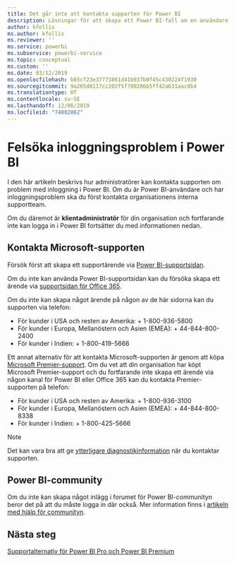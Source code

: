 ```yaml
---
title: Det går inte att kontakta supporten för Power BI
description: Lösningar för att skapa ett Power BI-fall om en användare inte kan logga in
author: kfollis
ms.author: kfollis
ms.reviewer: ''
ms.service: powerbi
ms.subservice: powerbi-service
ms.topic: conceptual
ms.custom: ''
ms.date: 03/12/2019
ms.openlocfilehash: b65cf23e37773861d41b037b0f45c430224f1930
ms.sourcegitcommit: 9a265d8117cc202f5f700286b5ff42a631aacdb4
ms.translationtype: HT
ms.contentlocale: sv-SE
ms.lasthandoff: 12/06/2019
ms.locfileid: "74882862"
---
```

# <a name="troubleshooting-sign-in-issues-for-power-bi"></a>Felsöka inloggningsproblem i Power BI

I den här artikeln beskrivs hur administratörer kan kontakta supporten om problem med inloggning i Power BI. Om du är Power BI-användare och har inloggningsproblem ska du först kontakta organisationens interna supportteam.

Om du däremot är **klientadministratör** för din organisation och fortfarande inte kan logga in i Power BI fortsätter du med informationen nedan.

## <a name="contact-microsoft-support"></a>Kontakta Microsoft-supporten

Försök först att skapa ett supportärende via [Power BI-supportsidan](https://powerbi.microsoft.com/support/).

Om du inte kan använda Power BI-supportsidan kan du försöka skapa ett ärende via [supportsidan för Office 365](https://support.office.com/home/contact).

Om du inte kan skapa något ärende på någon av de här sidorna kan du supporten via telefon:

* För kunder i USA och resten av Amerika: + 1-800-936-5800
* För kunder i Europa, Mellanöstern och Asien (EMEA): + 44-844-800-2400
* För kunder i Indien: + 1-800-419-5666

Ett annat alternativ för att kontakta Microsoft-supporten är genom att köpa [Microsoft Premier-support](https://support.microsoft.com/premier). Om du vet att din organisation har köpt Microsoft Premier-support och du fortfarande inte skapa ett ärende via någon kanal för Power BI eller Office 365 kan du kontakta Premier-supporten på telefon:

* För kunder i USA och resten av Amerika: + 1-800-936-3100
* För kunder i Europa, Mellanöstern och Asien (EMEA): + 44-844-800-8338
* För kunder i Indien: + 1-800-425-5666

> [!Note]
> Det kan vara bra att ge [ytterligare diagnostikinformation](service-admin-capturing-additional-diagnostic-information-for-power-bi.md) när du kontaktar supporten.

## <a name="power-bi-community"></a>Power BI-community

Om du inte kan skapa något inlägg i forumet för Power BI-communityn beror det på att du måste logga in där också. Mer information finns i [artikeln med hjälp för communityn](https://community.powerbi.com/t5/Community-Support/ct-p/PBI_CommunitySupport).

## <a name="next-steps"></a>Nästa steg

[Supportalternativ för Power BI Pro och Power BI Premium](service-support-options.md)
